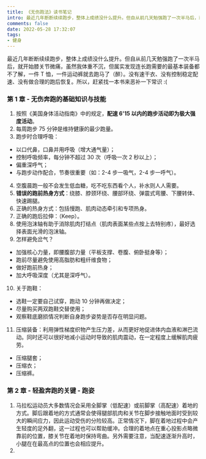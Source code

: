 ```yaml
---
title: 《无伤跑法》读书笔记
intro: 最近几年断断续续跑步，整体上成绩没什么提升。但自从前几天勉强跑了一次半马后，就开始膝关节微痛，虽然我体重不沉，但属实发现连长跑需要的最基本装备都不了解，一件 T 恤，一件运动裤就去跑马了（醉）。没有速干衣、没有控制稳定配速、没有做合理的跑后恢复。所以，赶紧找一本书来恶补一下常识 :(
comments: false
date: 2022-05-28 17:32:07
tags:
- 健身
---
```


最近几年断断续续跑步，整体上成绩没什么提升。但自从前几天勉强跑了一次半马后，就开始膝关节微痛，虽然我体重不沉，但属实发现连长跑需要的最基本装备都不了解，一件 T 恤，一件运动裤就去跑马了（醉）。没有速干衣、没有控制稳定配速、没有做合理的跑后恢复。所以，赶紧找一本书来恶补一下常识 :(

### 第 1 章 - 无伤奔跑的基础知识与技能

1. 按照《美国身体活动指南》中的规定，**配速 6'15 以内的跑步活动即为极大强度活动**。
2. 每周跑步 75 分钟是维持健康的最少跑量。
3. 跑步时合理呼吸：
  * 以口代鼻，口鼻并用呼吸（增大通气量）；
  * 控制呼吸频率，每分钟不超过 30 次（呼吸一次 2 秒以上）；
  * 偏重深呼气；
  * 与跑步动作配合，节奏很重要（如：2-4 步一吸气，2-4 步一呼气）。
4. 空腹晨跑一般不会发生低血糖，吃不吃东西看个人，补水则人人需要。
5. **错误的跑前热身方式**：绕膝、脖颈环绕、腰部环绕、弹震式弯腰、下腰转体、快速踢腿。
6. 正确的热身方式：包括慢跑、肌肉动态牵引和专项热身。
7. 正确的跑后拉伸：（Keep）。
8. 使用泡沫轴有助于消除肌肉打结点（肌肉表面某些点按上去特别疼），最好选择表面光滑的泡沫轴。
9. 怎样避免岔气？
  * 加强核心力量，即腰腹部力量（平板支撑、卷腹、俯卧挺身等）；
  * 跑前尽量避免使用高脂肪和粗纤维食物；
  * 做好跑前热身；
  * 加大呼吸深度（尤其是深呼气）。
10. 关于跑鞋：
  * 选鞋一定要自己试穿，跑动 10 分钟再做决定；
  * 尽量购买两双跑鞋交替使用；
  * 观察鞋底磨损情况判断自身跑步姿势是否存在明显问题。
11. 压缩装备：利用弹性梯度织物产生压力差，从而更好地促进体内血液和淋巴流动。同时还可以很好地减小运动时导致的肌肉震动，在一定程度上缓解肌肉疲劳。
  * 压缩腿套；
  * 压缩衣；
  * 压缩裤。

### 第 2 章 - 轻盈奔跑的关键 - 跑姿

1. 马拉松运动员大多数情况会采用全脚掌（低配速）或前脚掌（高配速）着地的方式。脚后跟着地的方式通常会使得腿部肌肉和关节在脚步接触地面时受到较大的瞬间应力，因此运动受伤的分险较高。正常情况下，脚在着地过程中会产生轻度的足外翻，这一过程也可以帮助缓冲。合理的着地点在重心投影点略微靠前的位置，膝关节在着地时保持弯曲。另外需要注意，当配速逐渐升高时，小腿在在最高点的位置也会相应提升。
2. 


